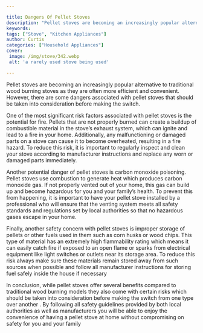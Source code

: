 ```yaml
---

title: Dangers Of Pellet Stoves
description: "Pellet stoves are becoming an increasingly popular alternative to traditional wood burning stoves as they are often more efficient...get the full scoop"
keywords: 
tags: ["Stove", "Kitchen Appliances"]
author: Curtis
categories: ["Household Appliances"]
cover: 
 image: /img/stove/342.webp
 alt: 'a rarely used stove being used'

---
```


Pellet stoves are becoming an increasingly popular alternative to traditional wood burning stoves as they are often more efficient and convenient. However, there are some dangers associated with pellet stoves that should be taken into consideration before making the switch. 

One of the most significant risk factors associated with pellet stoves is the potential for fire. Pellets that are not properly burned can create a buildup of combustible material in the stove’s exhaust system, which can ignite and lead to a fire in your home. Additionally, any malfunctioning or damaged parts on a stove can cause it to become overheated, resulting in a fire hazard. To reduce this risk, it is important to regularly inspect and clean your stove according to manufacturer instructions and replace any worn or damaged parts immediately. 

Another potential danger of pellet stoves is carbon monoxide poisoning. Pellet stoves use combustion to generate heat which produces carbon monoxide gas. If not properly vented out of your home, this gas can build up and become hazardous for you and your family’s health. To prevent this from happening, it is important to have your pellet stove installed by a professional who will ensure that the venting system meets all safety standards and regulations set by local authorities so that no hazardous gases escape in your home. 

Finally, another safety concern with pellet stoves is improper storage of pellets or other fuels used in them such as corn husks or wood chips. This type of material has an extremely high flammability rating which means it can easily catch fire if exposed to an open flame or sparks from electrical equipment like light switches or outlets near its storage area. To reduce this risk always make sure these materials remain stored away from such sources when possible and follow all manufacturer instructions for storing fuel safely inside the house if necessary 


In conclusion, while pellet stoves offer several benefits compared to traditional wood burning models they also come with certain risks which should be taken into consideration before making the switch from one type over another . By following all safety guidelines provided by both local authorities as well as manufacturers you will be able to enjoy the convenience of having a pellet stove at home without compromising on safety for you and your family
